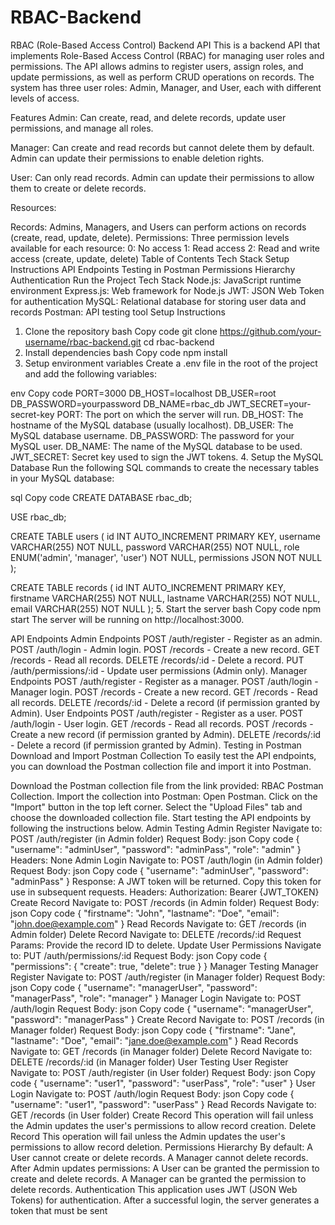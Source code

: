 ﻿# RBAC-Backend
RBAC (Role-Based Access Control) Backend API
This is a backend API that implements Role-Based Access Control (RBAC) for managing user roles and permissions. The API allows admins to register users, assign roles, and update permissions, as well as perform CRUD operations on records. The system has three user roles: Admin, Manager, and User, each with different levels of access.

Features
Admin: Can create, read, and delete records, update user permissions, and manage all roles.

Manager: Can create and read records but cannot delete them by default. Admin can update their permissions to enable deletion rights.

User: Can only read records. Admin can update their permissions to allow them to create or delete records.

Resources:

Records: Admins, Managers, and Users can perform actions on records (create, read, update, delete).
Permissions: Three permission levels available for each resource:
0: No access
1: Read access
2: Read and write access (create, update, delete)
Table of Contents
Tech Stack
Setup Instructions
API Endpoints
Testing in Postman
Permissions Hierarchy
Authentication
Run the Project
Tech Stack
Node.js: JavaScript runtime environment
Express.js: Web framework for Node.js
JWT: JSON Web Token for authentication
MySQL: Relational database for storing user data and records
Postman: API testing tool
Setup Instructions
1. Clone the repository
bash
Copy code
git clone https://github.com/your-username/rbac-backend.git
cd rbac-backend
2. Install dependencies
bash
Copy code
npm install
3. Setup environment variables
Create a .env file in the root of the project and add the following variables:

env
Copy code
PORT=3000
DB_HOST=localhost
DB_USER=root
DB_PASSWORD=yourpassword
DB_NAME=rbac_db
JWT_SECRET=your-secret-key
PORT: The port on which the server will run.
DB_HOST: The hostname of the MySQL database (usually localhost).
DB_USER: The MySQL database username.
DB_PASSWORD: The password for your MySQL user.
DB_NAME: The name of the MySQL database to be used.
JWT_SECRET: Secret key used to sign the JWT tokens.
4. Setup the MySQL Database
Run the following SQL commands to create the necessary tables in your MySQL database:

sql
Copy code
CREATE DATABASE rbac_db;

USE rbac_db;

CREATE TABLE users (
  id INT AUTO_INCREMENT PRIMARY KEY,
  username VARCHAR(255) NOT NULL,
  password VARCHAR(255) NOT NULL,
  role ENUM('admin', 'manager', 'user') NOT NULL,
  permissions JSON NOT NULL
);

CREATE TABLE records (
  id INT AUTO_INCREMENT PRIMARY KEY,
  firstname VARCHAR(255) NOT NULL,
  lastname VARCHAR(255) NOT NULL,
  email VARCHAR(255) NOT NULL
);
5. Start the server
bash
Copy code
npm start
The server will be running on http://localhost:3000.

API Endpoints
Admin Endpoints
POST /auth/register - Register as an admin.
POST /auth/login - Admin login.
POST /records - Create a new record.
GET /records - Read all records.
DELETE /records/:id - Delete a record.
PUT /auth/permissions/:id - Update user permissions (Admin only).
Manager Endpoints
POST /auth/register - Register as a manager.
POST /auth/login - Manager login.
POST /records - Create a new record.
GET /records - Read all records.
DELETE /records/:id - Delete a record (if permission granted by Admin).
User Endpoints
POST /auth/register - Register as a user.
POST /auth/login - User login.
GET /records - Read all records.
POST /records - Create a new record (if permission granted by Admin).
DELETE /records/:id - Delete a record (if permission granted by Admin).
Testing in Postman
Download and Import Postman Collection
To easily test the API endpoints, you can download the Postman collection file and import it into Postman.

Download the Postman collection file from the link provided: RBAC Postman Collection.
Import the collection into Postman:
Open Postman.
Click on the "Import" button in the top left corner.
Select the "Upload Files" tab and choose the downloaded collection file.
Start testing the API endpoints by following the instructions below.
Admin Testing
Admin Register
Navigate to: POST /auth/register (in Admin folder)
Request Body:
json
Copy code
{
  "username": "adminUser",
  "password": "adminPass",
  "role": "admin"
}
Headers: None
Admin Login
Navigate to: POST /auth/login (in Admin folder)
Request Body:
json
Copy code
{
  "username": "adminUser",
  "password": "adminPass"
}
Response: A JWT token will be returned. Copy this token for use in subsequent requests.
Headers:
Authorization: Bearer {JWT_TOKEN}
Create Record
Navigate to: POST /records (in Admin folder)
Request Body:
json
Copy code
{
  "firstname": "John",
  "lastname": "Doe",
  "email": "john.doe@example.com"
}
Read Records
Navigate to: GET /records (in Admin folder)
Delete Record
Navigate to: DELETE /records/:id
Request Params: Provide the record ID to delete.
Update User Permissions
Navigate to: PUT /auth/permissions/:id
Request Body:
json
Copy code
{
  "permissions": {
    "create": true,
    "delete": true
  }
}
Manager Testing
Manager Register
Navigate to: POST /auth/register (in Manager folder)
Request Body:
json
Copy code
{
  "username": "managerUser",
  "password": "managerPass",
  "role": "manager"
}
Manager Login
Navigate to: POST /auth/login
Request Body:
json
Copy code
{
  "username": "managerUser",
  "password": "managerPass"
}
Create Record
Navigate to: POST /records (in Manager folder)
Request Body:
json
Copy code
{
  "firstname": "Jane",
  "lastname": "Doe",
  "email": "jane.doe@example.com"
}
Read Records
Navigate to: GET /records (in Manager folder)
Delete Record
Navigate to: DELETE /records/:id (in Manager folder)
User Testing
User Register
Navigate to: POST /auth/register (in User folder)
Request Body:
json
Copy code
{
  "username": "user1",
  "password": "userPass",
  "role": "user"
}
User Login
Navigate to: POST /auth/login
Request Body:
json
Copy code
{
  "username": "user1",
  "password": "userPass"
}
Read Records
Navigate to: GET /records (in User folder)
Create Record
This operation will fail unless the Admin updates the user's permissions to allow record creation.
Delete Record
This operation will fail unless the Admin updates the user's permissions to allow record deletion.
Permissions Hierarchy
By default:
A User cannot create or delete records.
A Manager cannot delete records.
After Admin updates permissions:
A User can be granted the permission to create and delete records.
A Manager can be granted the permission to delete records.
Authentication
This application uses JWT (JSON Web Tokens) for authentication. After a successful login, the server generates a token that must be sent
